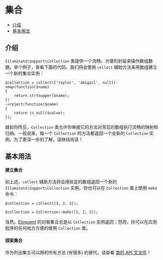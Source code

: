 # 集合

- [介绍](#introduction)
- [基本用法](#basic-usage)

<a name="introduction"></a>
## 介绍

`Illuminate\Support\Collection` 类提供一个流畅、方便的封装来操作数组数据。举个例子，查看下面的代码。我们将会使用 `collect` 辅助方法来用数组建立一个新的集合实例：

	$collection = collect(['taylor', 'abigail', null])->map(function($name)
	{
		return strtoupper($name);
	})
	->reject(function($name)
	{
		return is_null($value);
	});


就如你所见，`Collection` 类允许你串接它的方法对背后的数组执行流畅的映射和归纳。一般说来，每一个 `Collection` 的方法都返回一个全新的 `Collection` 实例。为了更深一步的了解，请继续阅读！

<a name="basic-usage"></a>
## 基本用法

#### 建立集合

如上述，`collect` 辅助方法将会用给定的数组返回一个新的 `Illuminate\Support\Collection` 实例。你也可以在 `Collection` 类上使用 `make` 命令：

	$collection = collect([1, 2, 3]);

	$collection = Collection::make([1, 2, 3]);

当然，[Eloquent](/docs/5.0/eloquent) 的对象集合总是以 `Collection` 实例返回；然而，你可以在应用程序的任何地方方便的使用 `Collection` 类。

#### 探索集合

作为列出集合可以用的所有方法 (有很多) 的替代，请查看 [类的 API 文文件](http://laravel.com/api/master/Illuminate/Support/Collection.html)！
